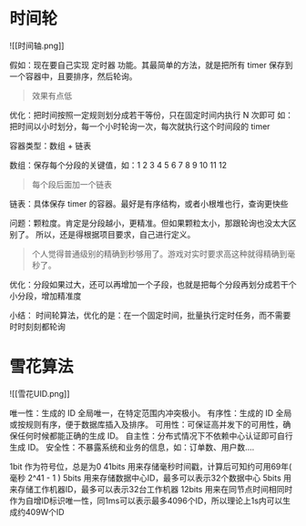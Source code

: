 
# 时间轮

![[时间轴.png]]


假如：现在要自己实现 定时器 功能。其最简单的方法，就是把所有 timer 保存到一个容器中，且要排序，然后轮询。
>效果有点低

优化：把时间按照一定规则划分成若干等份，只在固定时间内执行 N 次即可 
如：把时间以小时划分，每一个小时轮询一次，每次就执行这个时间段的 timer 

容器类型：数组 + 链表

数组：保存每个分段的关键值，如：1 2 3 4 5 6 7 8 9 10 11 12
>每个段后面加一个链表

链表：具体保存 timer 的容器。最好是有序结构，或者小根堆也行，查询更快些

问题：颗粒度。肯定是分段越小，更精准。但如果颗粒太小，那跟轮询也没太大区别了。
所以，还是得根据项目要求，自己进行定义。
>个人觉得普通级别的精确到秒够用了。游戏对实时要求高这种就得精确到毫秒了。

优化：分段如果过大，还可以再增加一个子段，也就是把每个分段再划分成若干个小分段，增加精准度


小结：
时间轮算法，优化的是：在一个固定时间，批量执行定时任务，而不需要时时刻刻都轮询


# 雪花算法


![[雪花UID.png]]

唯一性：生成的 ID 全局唯一，在特定范围内冲突极小。
有序性：生成的 ID 全局或按规则有序，便于数据库插入及排序。
可用性：可保证高并发下的可用性，确保任何时候都能正确的生成 ID。
自主性：分布式情况下不依赖中心认证即可自行生成 ID。
安全性：不暴露系统和业务的信息，如：订单数、用户数….


1bit 作为符号位，总是为0
41bits 用来存储毫秒时间戳，计算后可知约可用69年( 毫秒 2^41 - 1   )
5bits 用来存储数据中心ID，最多可以表示32个数据中心
5bits 用来存储工作机器ID，最多可以表示32台工作机器
12bits 用来在同节点时间相同时作为自增ID标识唯一性，同1ms可以表示最多4096个ID，所以理论上1s内可以生成约409W个ID

